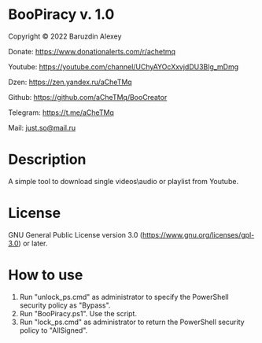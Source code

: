 # BooPiracy v. 1.0
Copyright © 2022 Baruzdin Alexey

Donate: https://www.donationalerts.com/r/achetmq

Youtube: https://youtube.com/channel/UChyAYOcXxvjdDU3Blg_mDmg

Dzen: https://zen.yandex.ru/aCheTMq

Github: https://github.com/aCheTMq/BooCreator

Telegram: https://t.me/aCheTMq

Mail: just.so@mail.ru

# Description
A simple tool to download single videos\audio or playlist from Youtube.

# License
GNU General Public License version 3.0 (https://www.gnu.org/licenses/gpl-3.0) or later.

# How to use
1. Run "unlock_ps.cmd" as administrator to specify the PowerShell security policy as "Bypass".
2. Run "BooPiracy.ps1". Use the script.
3. Run "lock_ps.cmd" as administrator to return the PowerShell security policy to "AllSigned".
